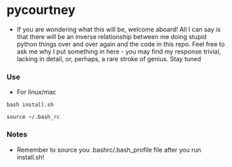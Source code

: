 # pycourtney

- If you are wondering what this will be, welcome aboard! All I can say is that there will be an inverse relationship between me doing stupid python things over and over again and the code in this repo. Feel free to ask me why I put something in here - you may find my response trivial, lacking in detail, or, perhaps, a rare stroke of genius. Stay tuned

### Use
- For linux/mac
```
bash install.sh
```
```
source ~/.bash_rc
```

### Notes
- Remember to source you .bashrc/.bash_profile file after you run install.sh!
